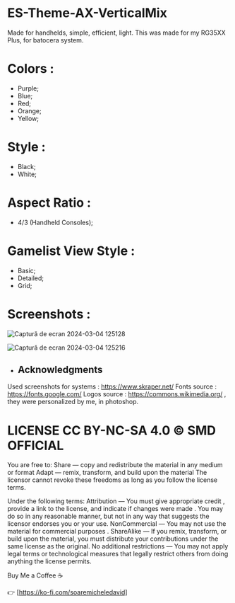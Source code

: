 # ES-Theme-AX-VerticalMix
Made for handhelds, simple, efficient, light. This was made for my RG35XX Plus, for batocera system.

# Colors :
- Purple;
- Blue;
- Red;
- Orange;
- Yellow;

# Style :
- Black;
- White;

# Aspect Ratio :
- 4/3 (Handheld Consoles);
  
# Gamelist View Style :
- Basic;
- Detailed;
- Grid;

# Screenshots :

![Captură de ecran 2024-03-04 125128](https://github.com/soaremicheledavid/ES-Theme-AX-VerticalMix/assets/157101299/ebd62a49-a286-4741-a16a-0c0d876c73fb)


![Captură de ecran 2024-03-04 125216](https://github.com/soaremicheledavid/ES-Theme-AX-VerticalMix/assets/157101299/8aca4396-0b29-4720-80e2-e50ad15d450b)



- ## **Acknowledgments**
Used screenshots for systems : https://www.skraper.net/
Fonts source : https://fonts.google.com/
Logos source : https://commons.wikimedia.org/ , they were personalized by me, in photoshop.


# LICENSE CC BY-NC-SA 4.0 © SMD OFFICIAL

You are free to:
Share — copy and redistribute the material in any medium or format
Adapt — remix, transform, and build upon the material
The licensor cannot revoke these freedoms as long as you follow the license terms.

Under the following terms:
Attribution — You must give appropriate credit , provide a link to the license, and indicate if changes were made . You may do so in any reasonable manner, but not in any way that suggests the licensor endorses you or your use.
NonCommercial — You may not use the material for commercial purposes .
ShareAlike — If you remix, transform, or build upon the material, you must distribute your contributions under the same license as the original.
No additional restrictions — You may not apply legal terms or technological measures that legally restrict others from doing anything the license permits.

Buy Me a Coffee ☕

👉 [https://ko-fi.com/soaremicheledavid] 
